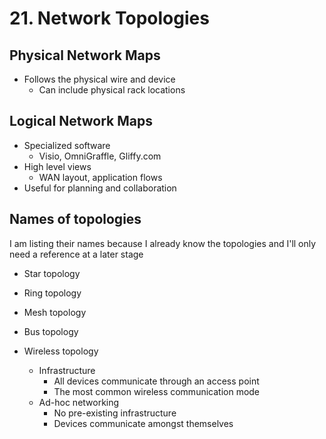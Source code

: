 # 21. Network Topologies

## Physical Network Maps

* Follows the physical wire and device
  * Can include physical rack locations

## Logical Network Maps

* Specialized software
  * Visio, OmniGraffle, Gliffy.com
* High level views
  * WAN layout, application flows
* Useful for planning and collaboration

## Names of topologies

I am listing their names because I already know the topologies and I'll only need a reference at a later stage

* Star topology
* Ring topology
* Mesh topology
* Bus topology

* Wireless topology
  * Infrastructure
    * All devices communicate through an access point
    * The most common wireless communication mode
  * Ad-hoc networking
    * No pre-existing infrastructure
    * Devices communicate amongst themselves
